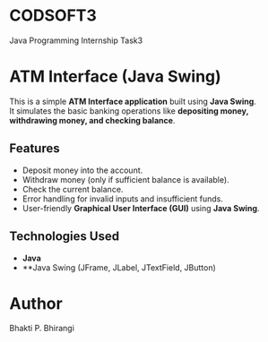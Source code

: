 # CODSOFT3
Java Programming Internship Task3
# ATM Interface (Java Swing)

This is a simple **ATM Interface application** built using **Java Swing**.  
It simulates the basic banking operations like **depositing money, withdrawing money, and checking balance**.  


##  Features
- Deposit money into the account.
- Withdraw money (only if sufficient balance is available).
- Check the current balance.
- Error handling for invalid inputs and insufficient funds.
- User-friendly **Graphical User Interface (GUI)** using **Java Swing**.

## Technologies Used
- **Java**
- **Java Swing (JFrame, JLabel, JTextField, JButton)

# Author 
Bhakti P. Bhirangi

